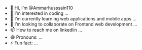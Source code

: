 - 👋 Hi, I’m @Ammarhusssain110
- 👀 I’m interested in coding ...
- 🌱 I’m currently learning web applications and mobile apps ...
- 💞️ I’m looking to collaborate on Frontend web development ...
- 📫 How to reach me on linkedlin  ...
- 😄 Pronouns: ...
- ⚡ Fun fact: ...

<!---
Ammarhusssain110/Ammarhusssain110 is a ✨ special ✨ repository because its `README.md` (this file) appears on your GitHub profile.
You can click the Preview link to take a look at your changes.
--->
